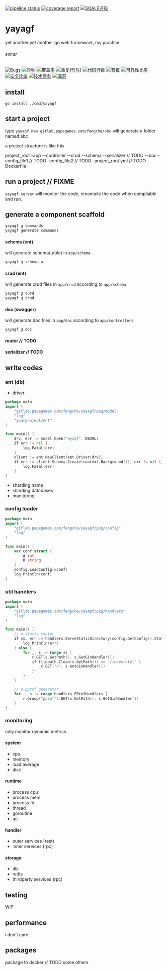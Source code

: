 
[![pipeline status](https://gitlab.papegames.com/fengche/yayagf/badges/master/pipeline.svg)](https://gitlab.papegames.com/fengche/yayagf/commits/master)
[![coverage report](https://gitlab.papegames.com/fengche/yayagf/badges/master/coverage.svg)](https://gitlab.papegames.com/fengche/yayagf/commits/master)
[![SQALE评级](http://192.168.0.97:9000/api/project_badges/measure?project=yayagf&metric=sqale_rating)](http://192.168.0.97:9000/dashboard?id=yayagf)
# yayagf

yet another yet another go web framework, my practice

###### sonar
[![Bugs](http://192.168.0.97:9000/api/project_badges/measure?project=yayagf&metric=bugs)](http://192.168.0.97:9000/dashboard?id=yayagf)
[![异味](http://192.168.0.97:9000/api/project_badges/measure?project=yayagf&metric=code_smells)](http://192.168.0.97:9000/dashboard?id=yayagf)
[![覆盖率](http://192.168.0.97:9000/api/project_badges/measure?project=yayagf&metric=coverage)](http://192.168.0.97:9000/dashboard?id=yayagf)
[![重复行(%)](http://192.168.0.97:9000/api/project_badges/measure?project=yayagf&metric=duplicated_lines_density)](http://192.168.0.97:9000/dashboard?id=yayagf)
[![代码行数](http://192.168.0.97:9000/api/project_badges/measure?project=yayagf&metric=ncloc)](http://192.168.0.97:9000/dashboard?id=yayagf)
[![警报](http://192.168.0.97:9000/api/project_badges/measure?project=yayagf&metric=alert_status)](http://192.168.0.97:9000/dashboard?id=yayagf)
[![可靠性比率](http://192.168.0.97:9000/api/project_badges/measure?project=yayagf&metric=reliability_rating)](http://192.168.0.97:9000/dashboard?id=yayagf)
[![安全比率](http://192.168.0.97:9000/api/project_badges/measure?project=yayagf&metric=security_rating)](http://192.168.0.97:9000/dashboard?id=yayagf)
[![技术债务](http://192.168.0.97:9000/api/project_badges/measure?project=yayagf&metric=sqale_index)](http://192.168.0.97:9000/dashboard?id=yayagf)
[![漏洞](http://192.168.0.97:9000/api/project_badges/measure?project=yayagf&metric=vulnerabilities)](http://192.168.0.97:9000/dashboard?id=yayagf)


## install

`go install ./cmd/yayagf`

## start a project

type `yayagf new gitlab.papegames.com/fengche/abc` will generate a folder named abc

a project structure is like this

project_root
-app
--controller
--crud
--schema
--serializer // TODO
--doc
-config_file1 // TODO
-config_file2 // TODO
-project_root.yml // TODO
-Dockerfile

## run a project // FIXME

`yayagf server` will monitor the code, recompile the code when compilable and run.

## generate a component scaffold

```bash
yayagf g commands
yayagf generate commands
```

#### schema (ent)

will generate schema(table) in `app/schema`

```bash
yayagf g schema a
```

#### crud (ent)

will generate crud files in `app/crud` according to `app/schema`

```bash
yayagf g curd
yayagf g crud
```

#### doc (swagger)

will generate doc files in `app/doc` according to `app/controllers`

```bash
yayagf g doc
```


#### router // TODO

#### serializer // TODO

## write codes

### ent (db)
- driver
```go
package main
import (
    "gitlab.papegames.com/fengche/yayagf/pkg/model"
    "log"
    "yourproject/ent"
)

func main() {
	drv, err := model.Open("mysql", DBURL)
	if err != nil {
		log.Fatal(drv)
	}
	client := ent.NewClient(ent.Driver(drv))
	if err := client.Schema.Create(context.Background()); err != nil {
		log.Fatal(err)
	}
}
```
- sharding name
- sharding databases
- monitoring


### config loader

```go
package main
import (
    "gitlab.papegames.com/fengche/yayagf/pkg/config"
    "log"
)

func main() {
    var conf struct {
        A int
        B string
    }
    config.LoadConfig(&conf)
    log.Println(conf)
}
```

### util handlers
```go
package main
import (
    "gitlab.papegames.com/fengche/yayagf/pkg/handlers"
    "log"
)

func main() {
    // a static router
	if ss, err := handlers.ServeStaticDirectory(config.GetConfig().Static); err != nil {
		log.Println(err)
	} else {
		for _, s := range ss {
			r.GET(s.GetPath(), s.GetGinHandler())
			if filepath.Clean(s.GetPath()) == "/index.html" {
				r.GET("/", s.GetGinHandler())
			}
		}
	}

	// a pprof generator
	for _, s := range handlers.PProfHandlers {
		r.Group("pprof").GET(s.GetPath(), s.GetGinHandler())
	}
}
```

### monitoring

only monitor dynamic metrics

#### system
- cpu
- memory
- load average
- disk

#### runtime
- process cpu
- process mem
- process fd
- thread
- goroutine
- gc

#### handler
- outer services (rest)
- inner services (rpc)

#### storage
- db
- redis
- thirdparty services (rpc)

## testing

WIP

## performance

i don't care.

## packages

package to docker // TODO some others
